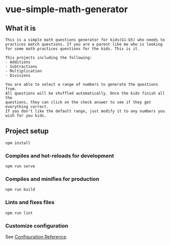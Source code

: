 # vue-simple-math-generator

## What it is
```
This is a simple math questions generator for kids(G1-G5) who needs to practices match questions. If you are a parent like me who is looking for some math practices questions for the kids. This is it. 

This projects including the following:
- Additions
- Subtractions
- Multiplication
- Divisions

You are able to select a range of numbers to generate the questions from. 
All questions will be shuffled automatically. Once the kids finish all the 
questions, they can click on the check answer to see if they get everything correct. 
If you don't like the default range, just modify it to any numbers you wish for you kids.

```
## Project setup
```
npm install
```

### Compiles and hot-reloads for development
```
npm run serve
```

### Compiles and minifies for production
```
npm run build
```

### Lints and fixes files
```
npm run lint
```

### Customize configuration
See [Configuration Reference](https://cli.vuejs.org/config/).
